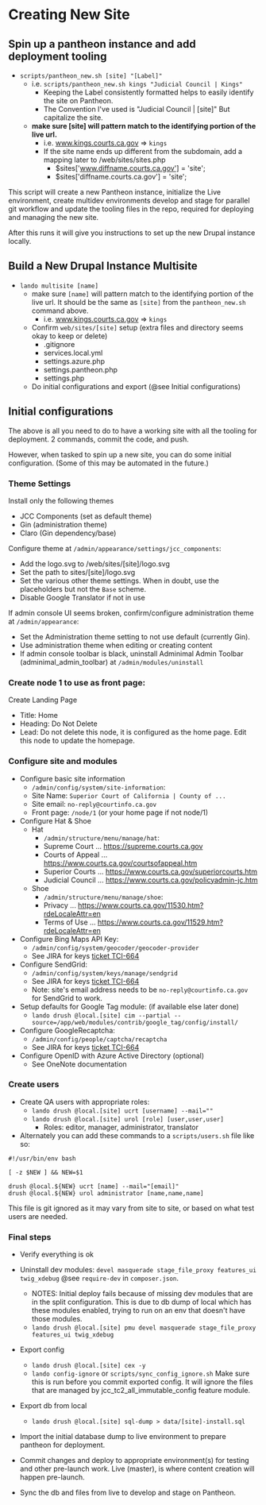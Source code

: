 # Creating New Site


## Spin up a pantheon instance and add deployment tooling

- `scripts/pantheon_new.sh [site] "[Label]"`
  - i.e. `scripts/pantheon_new.sh kings "Judicial Council | Kings"`
    - Keeping the Label consistently formatted helps to easily identify the site on Pantheon.
    - The Convention I've used is "Judicial Council | [site]" But capitalize the site.
  - **make sure [site] will pattern match to the identifying portion of the live url.**
    - i.e. www.kings.courts.ca.gov => `kings`
    - If the site name ends up different from the subdomain, add a mapping later to /web/sites/sites.php
      - $sites['www.diffname.courts.ca.gov'] = 'site';
      - $sites['diffname.courts.ca.gov'] = 'site';

This script will create a new Pantheon instance, initialize the Live environment, create multidev environments develop and stage for parallel git workflow and update the tooling files in the repo, required for deploying and managing the new site.

After this runs it will give you instructions to set up the new Drupal instance locally.


## Build a New Drupal Instance Multisite

- `lando multisite [name]`
  - make sure `[name]` will pattern match to the identifying portion of the live url. It should be the same as `[site]` from the `pantheon_new.sh` command above.
    - i.e. www.kings.courts.ca.gov => `kings`
  - Confirm `web/sites/[site]` setup (extra files and directory seems okay to keep or delete)
    - .gitignore
    - services.local.yml
    - settings.azure.php
    - settings.pantheon.php
    - settings.php
  - Do initial configurations and export (@see Initial configurations)

## Initial configurations

The above is all you need to do to have a working site with all the tooling for deployment.  2 commands, commit the code, and push.

However, when tasked to spin up a new site, you can do some initial configuration.  (Some of this may be automated in the future.)

### Theme Settings

Install only the following themes
- JCC Components (set as default theme)
- Gin (administration theme)
- Claro (Gin dependency/base)

Configure theme at `/admin/appearance/settings/jcc_components`:
- Add the logo.svg to /web/sites/[site]/logo.svg
- Set the path to sites/[site]/logo.svg
- Set the various other theme settings. When in doubt, use the placeholders but not the `Base` scheme.
- Disable Google Translator if not in use

If admin console UI seems broken, confirm/configure administration theme at `/admin/appearance`:
- Set the Administration theme setting to not use default (currently Gin).
- Use administration theme when editing or creating content
- If admin console toolbar is black, uninstall Adminimal Admin Toolbar (adminimal_admin_toolbar) at `/admin/modules/uninstall`

### Create node 1 to use as front page:

Create Landing Page
- Title: Home
- Heading: Do Not Delete
- Lead: Do not delete this node, it is configured as the home page.  Edit this node to update the homepage.

### Configure site and modules

- Configure basic site information
  * `/admin/config/system/site-information`:
  * Site Name: `Superior Court of California | County of ...`
  * Site email: `no-reply@courtinfo.ca.gov`
  * Front page: `/node/1`  (or your home page if not node/1)
- Configure Hat & Shoe
  * Hat
    * `/admin/structure/menu/manage/hat`:
    * Supreme Court ... https://supreme.courts.ca.gov
    * Courts of Appeal ... https://www.courts.ca.gov/courtsofappeal.htm
    * Superior Courts ... https://www.courts.ca.gov/superiorcourts.htm
    * Judicial Council ... https://www.courts.ca.gov/policyadmin-jc.htm
  * Shoe
    * `/admin/structure/menu/manage/shoe`:
    * Privacy ... https://www.courts.ca.gov/11530.htm?rdeLocaleAttr=en
    * Terms of Use ... https://www.courts.ca.gov/11529.htm?rdeLocaleAttr=en
- Configure Bing Maps API Key:
  * `/admin/config/system/geocoder/geocoder-provider`
  * See JIRA for keys [ticket TCI-664](https://judasdg.atlassian.net/browse/TCI-664)
- Configure SendGrid:
  * `/admin/config/system/keys/manage/sendgrid`
  * See JIRA for keys [ticket TCI-664](https://judasdg.atlassian.net/browse/TCI-664)
  * Note: site's email address needs to be `no-reply@courtinfo.ca.gov` for SendGrid to work.
- Setup defaults for Google Tag module: (if available else later done)
  * `lando drush @local.[site] cim --partial --source=/app/web/modules/contrib/google_tag/config/install/`
- Configure GoogleRecaptcha:
  * `/admin/config/people/captcha/recaptcha`
  * See JIRA for keys [ticket TCI-664](https://judasdg.atlassian.net/browse/TCI-664)
- Configure OpenID with Azure Active Directory (optional)
  - See OneNote documentation

### Create users

- Create QA users with appropriate roles:
  - `lando drush @local.[site] ucrt [username] --mail=""`
  - `lando drush @local.[site] urol [role] [user,user,user]`
    - Roles: editor, manager, administrator, translator
- Alternately you can add these commands to a `scripts/users.sh` file like so:

```
#!/usr/bin/env bash

[ -z $NEW ] && NEW=$1

drush @local.${NEW} ucrt [name] --mail="[email]"
drush @local.${NEW} urol administrator [name,name,name]
```

This file is git ignored as it may vary from site to site, or based on what test users are needed.

### Final steps

- Verify everything is ok

- Uninstall dev modules: `devel masquerade stage_file_proxy features_ui twig_xdebug`  @see `require-dev` in `composer.json`.
  - NOTES:  Initial deploy fails because of missing dev modules that are in the split configuration. This is due to db dump of local which has these modules enabled, trying to run on an env that doesn't have those modules.
  - `lando drush @local.[site] pmu devel masquerade stage_file_proxy features_ui twig_xdebug`

- Export config
  - `lando drush @local.[site] cex -y`
  - `lando config-ignore` or `scripts/sync_config_ignore.sh`  Make sure this is run before you commit exported config. It will ignore the files that are managed by jcc_tc2_all_immutable_config feature module.

- Export db from local
  - `lando drush @local.[site] sql-dump > data/[site]-install.sql`

- Import the initial database dump to live environment to prepare pantheon for deployment.

- Commit changes and deploy to appropriate environment(s) for testing and other pre-launch work. Live (master), is where content creation will happen pre-launch.

- Sync the db and files from live to develop and stage on Pantheon.
